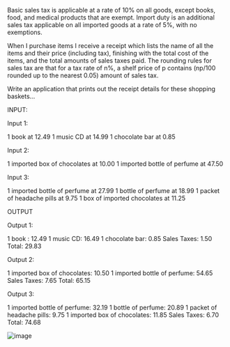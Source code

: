 Basic sales tax is applicable at a rate of 10% on all goods, except books, food, and medical products that are exempt. Import duty is an additional sales tax applicable on all imported goods at a rate of 5%, with no exemptions.

When I purchase items I receive a receipt which lists the name of all the items and their price (including tax), finishing with the total cost of the items, and the total amounts of sales taxes paid. The rounding rules for sales tax are that for a tax rate of n%, a shelf price of p contains (np/100 rounded up to the nearest 0.05) amount of sales tax.

Write an application that prints out the receipt details for these shopping baskets...

INPUT:

Input 1:

1 book at 12.49
1 music CD at 14.99
1 chocolate bar at 0.85

Input 2:

1 imported box of chocolates at 10.00
1 imported bottle of perfume at 47.50

Input 3:

1 imported bottle of perfume at 27.99
1 bottle of perfume at 18.99
1 packet of headache pills at 9.75
1 box of imported chocolates at 11.25

OUTPUT

Output 1:

1 book : 12.49
1 music CD: 16.49
1 chocolate bar: 0.85
Sales Taxes: 1.50
Total: 29.83

Output 2:

1 imported box of chocolates: 10.50
1 imported bottle of perfume: 54.65
Sales Taxes: 7.65
Total: 65.15

Output 3:

1 imported bottle of perfume: 32.19
1 bottle of perfume: 20.89
1 packet of headache pills: 9.75
1 imported box of chocolates: 11.85
Sales Taxes: 6.70
Total: 74.68


![image](https://github.com/DomoYao/InterviewAlgorithm/assets/6937553/f887adef-06d9-44c3-a298-d6f0fd0a7355)